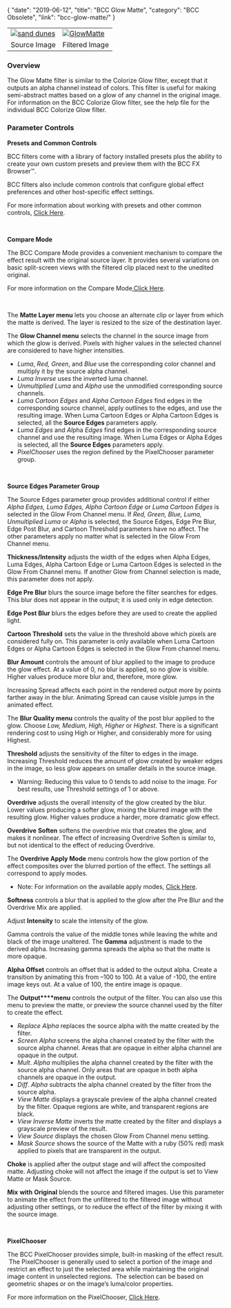 {
"date": "2019-06-12",
"title": "BCC Glow Matte",
"category": "BCC Obsolete",
"link": "bcc-glow-matte/"
}

 

|  |  |
| --- | --- |
| [![sand dunes](https://borisfx-com-res.cloudinary.com/image/upload//documentation/continuum/uploads/2013/06/sand-dunes.jpg)](https://borisfx-com-res.cloudinary.com/image/upload//documentation/continuum/uploads/2013/06/sand-dunes.jpg) | [![GlowMatte](https://borisfx-com-res.cloudinary.com/image/upload//documentation/continuum/uploads/2013/06/GlowMatte.jpg)](https://borisfx-com-res.cloudinary.com/image/upload//documentation/continuum/uploads/2013/06/GlowMatte.jpg) |
| Source Image | Filtered Image |


### Overview


The Glow Matte filter is similar to the Colorize Glow filter, except that it outputs an alpha channel instead of colors. This filter is useful for making semi-abstract mattes based on a glow of any channel in the original image. For information on the BCC Colorize Glow filter, see the help file for the individual BCC Colorize Glow filter.


### 


### **Parameter Controls**


**Presets and Common Controls**


BCC filters come with a library of factory installed presets plus the ability to create your own custom presets and preview them with the BCC FX Browser™.


BCC filters also include common controls that configure global effect preferences and other host-specific effect settings.


For more information about working with presets and other common controls, [Click Here](/documentation/continuum/bcc-common-controls/).

 


**Compare Mode**


The BCC Compare Mode provides a convenient mechanism to compare the effect result with the original source layer. It provides several variations on basic split-screen views with the filtered clip placed next to the unedited original.


For more information on the Compare Mode,[Click Here](/documentation/continuum/bcc-compare-mode/).

 


The **Matte Layer menu** lets you choose an alternate clip or layer from which the matte is derived. The layer is resized to the size of the destination layer.


The **Glow Channel menu** selects the channel in the source image from which the glow is derived. Pixels with higher values in the selected channel are considered to have higher intensities.


* *Luma*, *Red, Green*, and *Blue* use the corresponding color channel and multiply it by the source alpha channel.
* *Luma* *Inverse* uses the inverted luma channel.
* *Unmultiplied Luma* and *Alpha* use the unmodified corresponding source channels.
* *Luma Cartoon Edges* and *Alpha* *Cartoon* *Edges* find edges in the corresponding source channel, apply outlines to the edges, and use the resulting image. When Luma Cartoon Edges or Alpha Cartoon Edges is selected, all the **Source Edges** parameters apply.
* *Luma* *Edges* and *Al*pha *Edges* find edges in the corresponding source channel and use the resulting image. When Luma Edges or Alpha Edges is selected, all the **Source Edges** parameters apply.
* *PixelChooser* uses the region defined by the PixelChooser parameter group.


 


**Source Edges Parameter Group**


The Source Edges parameter group provides additional control if either *Alpha Edges, Luma Edges, Alpha Cartoon Edge* or *Luma Cartoon Edges* is selected in the Glow From Channel menu. If *Red, Green, Blue, Luma, Unmultiplied Luma* or *Alpha* is selected, the Source Edges, Edge Pre Blur, Edge Post Blur, and Cartoon Threshold parameters have no affect. The other parameters apply no matter what is selected in the Glow From Channel menu.


**Thickness/Intensity** adjusts the width of the edges when Alpha Edges, Luma Edges, Alpha Cartoon Edge or Luma Cartoon Edges is selected in the Glow From Channel menu. If another Glow from Channel selection is made, this parameter does not apply.


**Edge Pre Blur** blurs the source image before the filter searches for edges. This blur does not appear in the output; it is used only in edge detection.


**Edge Post Blur** blurs the edges before they are used to create the applied light.


**Cartoon Threshold** sets the value in the threshold above which pixels are considered fully on. This parameter is only available when Luma Cartoon Edges or Alpha Cartoon Edges is selected in the Glow From channel menu.


**Blur Amount** controls the amount of blur applied to the image to produce the glow effect. At a value of 0, no blur is applied, so no glow is visible. Higher values produce more blur and, therefore, more glow.  

Increasing Spread affects each point in the rendered output more by points farther away in the blur. Animating Spread can cause visible jumps in the animated effect.


The **Blur Quality menu** controls the quality of the post blur applied to the glow. Choose *Low, Medium, High, Higher* or *Highest*. There is a significant rendering cost to using High or Higher, and considerably more for using Highest.


**Threshold** adjusts the sensitivity of the filter to edges in the image. Increasing Threshold reduces the amount of glow created by weaker edges in the image, so less glow appears on smaller details in the source image.


* Warning: Reducing this value to 0 tends to add noise to the image. For best results, use Threshold settings of 1 or above.


**Overdrive** adjusts the overall intensity of the glow created by the blur. Lower values producing a softer glow, mixing the blurred image with the resulting glow. Higher values produce a harder, more dramatic glow effect.


**Overdrive** **Soften** softens the overdrive mix that creates the glow, and makes it nonlinear. The effect of increasing Overdrive Soften is similar to, but not identical to the effect of reducing Overdrive.


The **Overdrive Apply Mode** menu controls how the glow portion of the effect composites over the blurred portion of the effect. The settings all correspond to apply modes.


* Note: For information on the available apply modes, [Click Here](/documentation/continuum/bcc-apply-modes/).


**Softness** controls a blur that is applied to the glow after the Pre Blur and the Overdrive Mix are applied.


Adjust **Intensity** to scale the intensity of the glow.


Gamma controls the value of the middle tones while leaving the white and black of the image unaltered. The **Gamma** adjustment is made to the derived alpha. Increasing gamma spreads the alpha so that the matte is more opaque.


**Alpha Offset** controls an offset that is added to the output alpha. Create a transition by animating this from –100 to 100. At a value of -100, the entire image keys out. At a value of 100, the entire image is opaque.


The **Output****menu** controls the output of the filter. You can also use this menu to preview the matte, or preview the source channel used by the filter to create the effect.


* *Replace* *Alpha* replaces the source alpha with the matte created by the filter.
* *Screen* *Alpha* screens the alpha channel created by the filter with the source alpha channel. Areas that are opaque in either alpha channel are opaque in the output.
* *Mult*. *Alpha* multiplies the alpha channel created by the filter with the source alpha channel. Only areas that are opaque in both alpha channels are opaque in the output.
* *Diff*. *Alpha* subtracts the alpha channel created by the filter from the source alpha.
* *View* *Matte* displays a grayscale preview of the alpha channel created by the filter. Opaque regions are white, and transparent regions are black.
* *View* *Inverse* *Matte* inverts the matte created by the filter and displays a grayscale preview of the result.
* *View* *Source* displays the chosen Glow From Channel menu setting.
* *Mask Source* shows the source of the Matte with a ruby (50% red) mask applied to pixels that are transparent in the output.


**Choke** is applied after the output stage and will affect the composited matte. Adjusting choke will not affect the image if the output is set to View Matte or Mask Source.


**Mix** **with** **Original** blends the source and filtered images. Use this parameter to animate the effect from the unfiltered to the filtered image without adjusting other settings, or to reduce the effect of the filter by mixing it with the source image.


 


**PixelChooser**


The BCC PixelChooser provides simple, built-in masking of the effect result.  The PixelChooser is generally used to select a portion of the image and restrict an effect to just the selected area while maintaining the original image content in unselected regions.  The selection can be based on geometric shapes or on the image’s luma/color properties.


For more information on the PixelChooser, [Click Here](/documentation/continuum/bcc-pixel-chooser/).

 